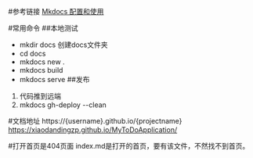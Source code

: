 #参考链接
[Mkdocs 配置和使用](https://zhuanlan.zhihu.com/p/383582472)

#常用命令
##本地测试
* mkdir docs 创建docs文件夹
* cd docs
* mkdocs new .
* mkdocs build
* mkdocs serve
##发布
1. 代码推到远端
2. mkdocs gh-deploy --clean

#文档地址
https://{username}.github.io/{projectname}  
https://xiaodandingzp.github.io/MyToDoApplication/

#打开首页是404页面
index.md是打开的首页，要有该文件，不然找不到首页。
